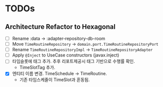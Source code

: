 # TODOs

## Architecture Refactor to Hexagonal
- [ ] Rename :data → :adapter-repository-db-room
- [ ] Move `TimeRoutineRepository` → `domain.port.TimeRoutineRepositoryPort`
- [ ] Rename `TimeRoutineRepositoryImpl` → `TimeRoutineRepositoryAdapter`
- [ ] Apply `@Inject` to UseCase constructors (javax.inject)
- [ ] 타임슬롯에 태그 추가. 추후 리포트제공시 태그 기반으로 수행률 확인.
  - TimeSlotTag 추가.
- [x] 엔티티 이름 변경. TimeSchedule -> TimeRoutine.
  - 기존 타임스케줄이 TimeSlot과 혼동됨.